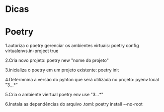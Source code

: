 # Dicas

# Poetry 

1.autoriza o poetry gerenciar os ambientes virtuais: poetry config virtualenvs.in-project true

2.Cria novo projeto: poetry new "nome do projeto"

3.inicializa o poetry em um projeto existente: poetry init

4.Determnina a versão do pyhton que será utilizada no projeto: pyenv local "3.*.*.*"

5.Cria o ambiente viertual poetry env use "3.*.*.*"  

6.Instala as dependências do arquivo .toml: poetry install --no-root

